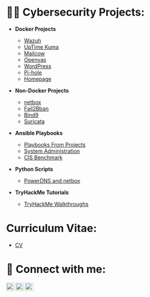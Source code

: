 <h1>👨‍💻 Cybersecurity Projects:</h2>

- <b>Docker Projects</b>
  - [Wazuh](https://github.com/nunof86/wazuh)
  - [UpTime Kuma](https://github.com/nunof86/uptimekuma)
  - [Mailcow](https://github.com/nunof86/mailcow)
  - [Openvas](https://github.com/nunof86/openvas)
  - [WordPress](https://github.com/nunof86/wordpress)
  - [Pi-hole](https://github.com/nunof86/pihole)
  - [Homepage](https://github.com/nunof86/Homepage)


  

- <b>Non-Docker Projects</b>
  - [netbox](https://github.com/nunof86/netbox)
  - [Fail2Bban](https://github.com/nunof86/fail2ban)
  - [Bind9](https://github.com/nunof86/dns-bind9)
  - [Suricata](https://github.com/nunof86/suricata)
  

  

- <b>Ansible Playbooks</b>
  - [Playbooks From Projects](https://github.com/nunof86/ansible-playbooks/tree/main/debian-based/playbooks_from_projects)
  - [System Administration](https://github.com/nunof86/ansible-playbooks/tree/main/debian-based/system_administration)
  - [CIS Benchmark](https://github.com/nunof86/CIS-Benchmark)


  

- <b>Python Scripts</b>
  - [PowerDNS and netbox](https://github.com/nunof86/python-scripts)

  
 
- <b>TryHackMe Tutorials</b>
  - [TryHackMe Walkthroughs](https://github.com/nunof86/TryHackMe)


<h1>Curriculum Vitae:</h2>

  - [CV](https://github.com/nunof86/nunof86/blob/main/cv.pdf)

<h1> 🤳 Connect with me:</h2>

[<img align="left" alt="NunoFernandes | Instagram" width="22px" src="https://cdn.jsdelivr.net/npm/simple-icons@v3/icons/instagram.svg" />][Instagram]
[<img align="left" alt="NunoFernandes | Email" width="22px" src="https://www.svgrepo.com/show/521128/email-1.svg" />][Email]
[<img align="left" alt="NunoFernandes | Email" width="22px" src="https://www.svgrepo.com/show/521725/linkedin.svg" />][Linkedin]


[instagram]: https://www.instagram.com/nunofernandes86/
[Email]: mailto:nunoagf@live.com.pt
[Linkedin]: https://www.linkedin.com/in/nuno-fernandes-932024282/
